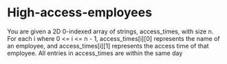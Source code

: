 # High-access-employees
You are given a 2D 0-indexed array of strings, access_times, with size n. For each i where 0 &lt;= i &lt;= n - 1, access_times[i][0] represents the name of an employee, and access_times[i][1] represents the access time of that employee. All entries in access_times are within the same day
